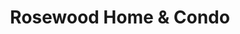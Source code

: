 ---
title: "Rosewood Home & Condo"
url: /north-vancouver/rosewood-home-and-condo/
shop: furniture
---